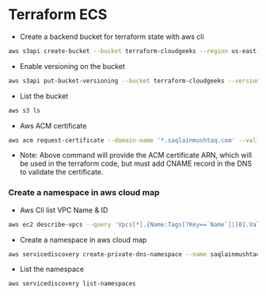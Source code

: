 # Terraform ECS

- Create a backend bucket for terraform state with aws cli
```bash
aws s3api create-bucket --bucket terraform-cloudgeeks --region us-east-1
```

- Enable versioning on the bucket
```bash
aws s3api put-bucket-versioning --bucket terraform-cloudgeeks --versioning-configuration Status=Enabled
```

- List the bucket
```bash
aws s3 ls
```

- Aws ACM certificate
```bash
aws acm request-certificate --domain-name '*.saqlainmushtaq.com' --validation-method DNS --subject-alternative-names saqlainmushtaq.com
```

- Note: Above command will provide the ACM certificate ARN, which will be used in the terraform code, but must add CNAME record in the DNS to validate the certificate.

### Create a namespace in aws cloud map

- Aws Cli list VPC Name & ID
```bash
aws ec2 describe-vpcs --query 'Vpcs[*].{Name:Tags[?Key==`Name`]|[0].Value, VpcId:VpcId}' --output table
```
- Create a namespace in aws cloud map
```bash
aws servicediscovery create-private-dns-namespace --name saqlainmushtaq.com --vpc vpc-0ca3113bbd47d9eb0 --region us-east-1
```

- List the namespace
```bash
aws servicediscovery list-namespaces
```